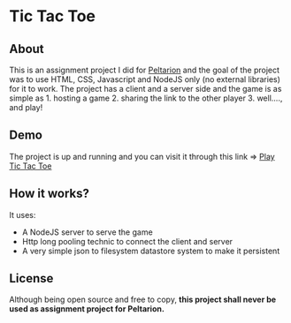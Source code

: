 # Tic Tac Toe

## About
This is an assignment project I did for [Peltarion](https://peltarion.com) and the goal of the project
was to use HTML, CSS, Javascript and NodeJS only (no external libraries) for it to work. The project
has a client and a server side and the game is as simple as 1. hosting a game 2. sharing the link to
the other player 3. well...., and play!

## Demo
The project is up and running and you can visit it through this link => [Play Tic Tac Toe](https://tic-tac-doe.herokuapp.com/)

## How it works?
It uses:
* A NodeJS server to serve the game
* Http long pooling technic to connect the client and server
* A very simple json to filesystem datastore system to make it persistent

## License
Although being open source and free to copy, __this project shall never be used as assignment project
for Peltarion.__
